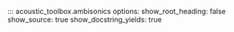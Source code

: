 ::: acoustic_toolbox.ambisonics
    options:
        show_root_heading: false
        show_source: true
        show_docstring_yields: true
